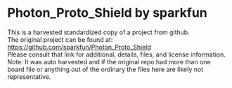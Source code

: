 
# Photon_Proto_Shield by sparkfun  
This is a harvested standardized copy of a project from github.  
The original project can be found at:  
https://github.com/sparkfun/Photon_Proto_Shield  
Please consult that link for additional, details, files, and license information.  
Note: It was auto harvested and if the original repo had more than one board file or anything out of the ordinary the files here are likely not representative.  
    